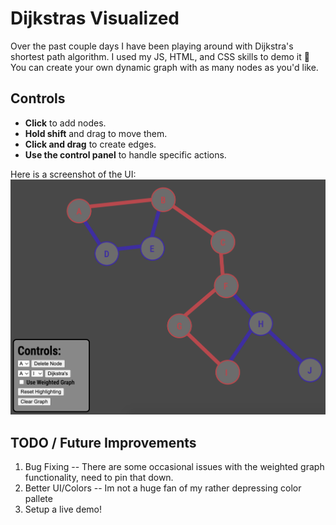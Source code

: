 # Dijkstras Visualized 
Over the past couple days I have been playing around with Dijkstra's shortest path algorithm. I used my JS, HTML, and CSS skills to demo it 🚀
You can create your own dynamic graph with as many nodes as you'd like.

## Controls
* **Click** to add nodes.
* **Hold shift** and drag to move them. 
* **Click and drag** to create edges.
* **Use the control panel** to handle specific actions.

Here is a screenshot of the UI:
<br>
![alt text](demo.png)

## TODO / Future Improvements
1. Bug Fixing -- There are some occasional issues with the weighted graph functionality, need to pin that down.
2. Better UI/Colors -- Im not a huge fan of my rather depressing color pallete
3. Setup a live demo!
   
